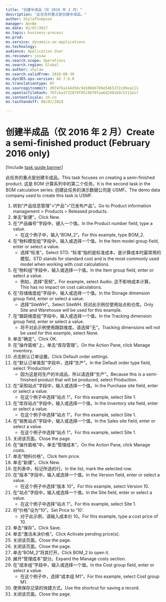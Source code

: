 ```yaml
--- 
title: "创建半成品（仅 2016 年 2 月）"
description: "此任务的重点是创建半成品。"
author: ShylaThompson
manager: AnnBe
ms.date: 02/07/2017
ms.topic: business-process
ms.prod: 
ms.service: dynamics-ax-applications
ms.technology: 
audience: Application User
ms.reviewer: josaw
ms.search.scope: Operations
ms.search.region: Global
ms.author: shylaw
ms.search.validFrom: 2016-06-30
ms.dyn365.ops.version: AX 7.0.0
ms.translationtype: HT
ms.sourcegitcommit: d9747ba144d56c9410846769e5465372c89ea111
ms.openlocfilehash: 76fcba3732879f85c9bf0faa6d2481b9c5313a17
ms.contentlocale: zh-cn
ms.lasthandoff: 08/07/2018

---
```

# <a name="create-a-semi-finished-product-february-2016-only"></a><span data-ttu-id="a8665-103">创建半成品（仅 2016 年 2 月）</span><span class="sxs-lookup"><span data-stu-id="a8665-103">Create a semi-finished product (February 2016 only)</span></span>

[!include [task guide banner](../../includes/task-guide-banner.md)]

<span data-ttu-id="a8665-104">此任务的重点是创建半成品。</span><span class="sxs-lookup"><span data-stu-id="a8665-104">This task focuses on creating a semi-finished product.</span></span> <span data-ttu-id="a8665-105">这是 BOM 计算系列中的第二个任务。</span><span class="sxs-lookup"><span data-stu-id="a8665-105">It is the second task in the BOM calculation series.</span></span> <span data-ttu-id="a8665-106">创建此任务的演示数据公司是 USMF。</span><span class="sxs-lookup"><span data-stu-id="a8665-106">The demo data company used to create this task is USMF.</span></span>

1. <span data-ttu-id="a8665-107">转到“产品信息管理”>“产品”>“已发布产品”。</span><span class="sxs-lookup"><span data-stu-id="a8665-107">Go to Product information management > Products > Released products.</span></span>
2. <span data-ttu-id="a8665-108">单击“新建”。</span><span class="sxs-lookup"><span data-stu-id="a8665-108">Click New.</span></span>
3. <span data-ttu-id="a8665-109">在“产品编号”字段中，键入一个值。</span><span class="sxs-lookup"><span data-stu-id="a8665-109">In the Product number field, type a value.</span></span>
    * <span data-ttu-id="a8665-110">在这个例子中，输入“BOM_2”。</span><span class="sxs-lookup"><span data-stu-id="a8665-110">For this example, type BOM_2.</span></span>  
4. <span data-ttu-id="a8665-111">在“物料模型组”字段中，输入或选择一个值。</span><span class="sxs-lookup"><span data-stu-id="a8665-111">In the Item model group field, enter or select a value.</span></span>
    * <span data-ttu-id="a8665-112">选择“标准”。</span><span class="sxs-lookup"><span data-stu-id="a8665-112">Select STD.</span></span> <span data-ttu-id="a8665-113">“标准”指的是标准成本，是计算成本时最常用的模型。</span><span class="sxs-lookup"><span data-stu-id="a8665-113">STD stands for standard cost and is the most commonly used model when working with cost calculations.</span></span>  
5. <span data-ttu-id="a8665-114">在“物料组”字段中，输入或选择一个值。</span><span class="sxs-lookup"><span data-stu-id="a8665-114">In the Item group field, enter or select a value.</span></span>
    * <span data-ttu-id="a8665-115">例如，选择“音频”。</span><span class="sxs-lookup"><span data-stu-id="a8665-115">For example, select Audio.</span></span> <span data-ttu-id="a8665-116">这不影响成本计算。</span><span class="sxs-lookup"><span data-stu-id="a8665-116">This has no impact on cost calculations.</span></span>  
6. <span data-ttu-id="a8665-117">在“存储维度组”字段中，输入或选择一个值。</span><span class="sxs-lookup"><span data-stu-id="a8665-117">In the Storage dimension group field, enter or select a value.</span></span>
    * <span data-ttu-id="a8665-118">选择“SiteWH”。</span><span class="sxs-lookup"><span data-stu-id="a8665-118">Select SiteWH.</span></span> <span data-ttu-id="a8665-119">将对此示例仅使用站点和仓库。</span><span class="sxs-lookup"><span data-stu-id="a8665-119">Only Site and Warehouse will be used for this example.</span></span>  
7. <span data-ttu-id="a8665-120">在“跟踪维度组”字段中，输入或选择一个值。</span><span class="sxs-lookup"><span data-stu-id="a8665-120">In the Tracking dimension group field, enter or select a value.</span></span>
    * <span data-ttu-id="a8665-121">将不对此示例使用跟踪维度。请选择"无"。</span><span class="sxs-lookup"><span data-stu-id="a8665-121">Tracking dimensions will not be used for this example, select None.</span></span>  
8. <span data-ttu-id="a8665-122">单击“确定”。</span><span class="sxs-lookup"><span data-stu-id="a8665-122">Click OK.</span></span>
9. <span data-ttu-id="a8665-123">在“操作窗格”上，单击“库存管理”。</span><span class="sxs-lookup"><span data-stu-id="a8665-123">On the Action Pane, click Manage inventory.</span></span>
10. <span data-ttu-id="a8665-124">点击默认订单设置。</span><span class="sxs-lookup"><span data-stu-id="a8665-124">Click Default order settings.</span></span>
11. <span data-ttu-id="a8665-125">在“默认订单类型”字段中，选择“生产”。</span><span class="sxs-lookup"><span data-stu-id="a8665-125">In the Default order type field, select 'Production'.</span></span>
    * <span data-ttu-id="a8665-126">因为这是将生产的半成品，所以请选择“生产”。</span><span class="sxs-lookup"><span data-stu-id="a8665-126">Because this is a semi-finished product that will be produced, select Production.</span></span>  
12. <span data-ttu-id="a8665-127">在“采购站点”字段中，输入或选择一个值。</span><span class="sxs-lookup"><span data-stu-id="a8665-127">In the Purchase site field, enter or select a value.</span></span>
    * <span data-ttu-id="a8665-128">在这个例子中选择“站点 1”。</span><span class="sxs-lookup"><span data-stu-id="a8665-128">For this example, select Site 1.</span></span>  
13. <span data-ttu-id="a8665-129">在“库存站点”字段中，输入或选择一个值。</span><span class="sxs-lookup"><span data-stu-id="a8665-129">In the Inventory site field, enter or select a value.</span></span>
    * <span data-ttu-id="a8665-130">在这个例子中选择“站点 1”。</span><span class="sxs-lookup"><span data-stu-id="a8665-130">For this example, select Site 1.</span></span>  
14. <span data-ttu-id="a8665-131">在“销售站点”字段中，输入或选择一个值。</span><span class="sxs-lookup"><span data-stu-id="a8665-131">In the Sales site field, enter or select a value.</span></span>
    * <span data-ttu-id="a8665-132">在这个例子中选择“站点 1”。</span><span class="sxs-lookup"><span data-stu-id="a8665-132">For this example, select Site 1.</span></span>  
15. <span data-ttu-id="a8665-133">关闭该页面。</span><span class="sxs-lookup"><span data-stu-id="a8665-133">Close the page.</span></span>
16. <span data-ttu-id="a8665-134">在“操作窗格”中，单击“管理成本”。</span><span class="sxs-lookup"><span data-stu-id="a8665-134">On the Action Pane, click Manage costs.</span></span>
17. <span data-ttu-id="a8665-135">单击“物料价格”。</span><span class="sxs-lookup"><span data-stu-id="a8665-135">Click Item price.</span></span>
18. <span data-ttu-id="a8665-136">单击“新建”。</span><span class="sxs-lookup"><span data-stu-id="a8665-136">Click New.</span></span>
19. <span data-ttu-id="a8665-137">在列表中，标记所选的行。</span><span class="sxs-lookup"><span data-stu-id="a8665-137">In the list, mark the selected row.</span></span>
20. <span data-ttu-id="a8665-138">在“版本”字段中，输入或选择一个值。</span><span class="sxs-lookup"><span data-stu-id="a8665-138">In the Version field, enter or select a value.</span></span>
    * <span data-ttu-id="a8665-139">在这个例子中选择“版本 10”。</span><span class="sxs-lookup"><span data-stu-id="a8665-139">For this example, select Version 10.</span></span>  
21. <span data-ttu-id="a8665-140">在“站点”字段中，输入或选择一个值。</span><span class="sxs-lookup"><span data-stu-id="a8665-140">In the Site field, enter or select a value.</span></span>
    * <span data-ttu-id="a8665-141">在这个例子中选择“站点 1”。</span><span class="sxs-lookup"><span data-stu-id="a8665-141">For this example, select Site 1.</span></span>  
22. <span data-ttu-id="a8665-142">将“价格”设为“10”。</span><span class="sxs-lookup"><span data-stu-id="a8665-142">Set Price to '10'.</span></span>
    * <span data-ttu-id="a8665-143">对于此示例，请输入成本价 10。</span><span class="sxs-lookup"><span data-stu-id="a8665-143">For this example, type a cost price of 10.</span></span>  
23. <span data-ttu-id="a8665-144">单击“保存”。</span><span class="sxs-lookup"><span data-stu-id="a8665-144">Click Save.</span></span>
24. <span data-ttu-id="a8665-145">单击“激活未决价格”。</span><span class="sxs-lookup"><span data-stu-id="a8665-145">Click Activate pending price(s).</span></span>
25. <span data-ttu-id="a8665-146">关闭该页面。</span><span class="sxs-lookup"><span data-stu-id="a8665-146">Close the page.</span></span>
26. <span data-ttu-id="a8665-147">关闭该页面。</span><span class="sxs-lookup"><span data-stu-id="a8665-147">Close the page.</span></span>
27. <span data-ttu-id="a8665-148">单击“BOM_2”将其打开。</span><span class="sxs-lookup"><span data-stu-id="a8665-148">Click BOM_2 to open it.</span></span>
28. <span data-ttu-id="a8665-149">展开“管理成本”部分。</span><span class="sxs-lookup"><span data-stu-id="a8665-149">Expand the Manage costs section.</span></span>
29. <span data-ttu-id="a8665-150">在“成本组”字段中，输入或选择一个值。</span><span class="sxs-lookup"><span data-stu-id="a8665-150">In the Cost group field, enter or select a value.</span></span>
    * <span data-ttu-id="a8665-151">在这个例子中，选择“成本组 M1”。</span><span class="sxs-lookup"><span data-stu-id="a8665-151">For this example, select Cost group M1.</span></span>  
30. <span data-ttu-id="a8665-152">使用保存记录的快捷方式。</span><span class="sxs-lookup"><span data-stu-id="a8665-152">Use the shortcut for saving a record.</span></span>
31. <span data-ttu-id="a8665-153">关闭该页面。</span><span class="sxs-lookup"><span data-stu-id="a8665-153">Close the page.</span></span>


